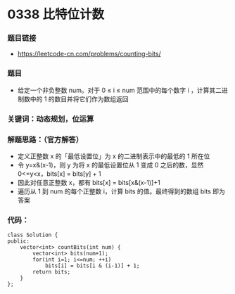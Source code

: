 # 0338 比特位计数
### 题目链接
- https://leetcode-cn.com/problems/counting-bits/

### 题目
- 给定一个非负整数 num。对于 0 ≤ i ≤ num 范围中的每个数字 i ，计算其二进制数中的 1 的数目并将它们作为数组返回

### 关键词：动态规划，位运算

### 解题思路：（官方解答）
- 定义正整数 x 的「最低设置位」为 x 的二进制表示中的最低的 1 所在位
- 令 y=x&(x-1)，则 y 为将 x 的最低设置位从 1 变成 0 之后的数，显然 0<=y<x，bits[x] = bits[y] + 1
- 因此对任意正整数 x，都有 bits[x] = bits[x&(x-1)]+1
- 遍历从 1 到 num 的每个正整数 i，计算 bits 的值。最终得到的数组 bits 即为答案

### 代码：
```
class Solution {
public:
    vector<int> countBits(int num) {
        vector<int> bits(num+1);
        for(int i=1; i<=num; ++i)
            bits[i] = bits[i & (i-1)] + 1;
        return bits;
    }
};
```
